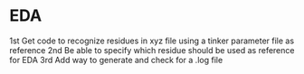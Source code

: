 # EDA

1st Get code to recognize residues in xyz file using a tinker parameter file as reference
2nd Be able to specify which residue should be used as reference for EDA 
3rd Add way to generate and check for a .log file
